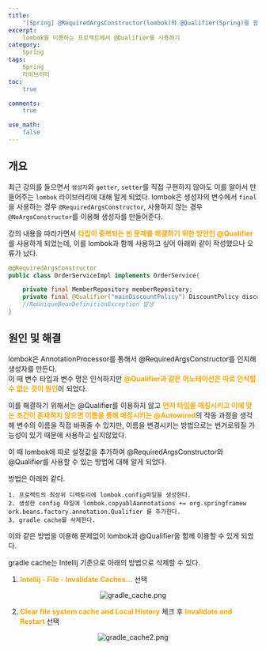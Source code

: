 ```yaml
---
title: 
    "[Spring] @RequiredArgsConstructor(lombok)와 @Qualifier(Spring)을 함께 사용하기"
excerpt: 
    lombok을 이용하는 프로젝트에서 @Qualifier를 사용하기
category: 
    Spring
tags: 
    Spring
    라이브러리
toc: 
    true

comments: 
    true

use_math: 
    false
---
```


<style type = 'text/css'>
    .o{
    font-weight: bold;
    color:orange;
    }
</style>
  
## 개요  
최근 강의를 들으면서 `생성자`와 `getter`, `setter`를 직접 구현하지 않아도 이를 알아서 만들어주는 `lombok` 라이브러리에 대해 알게 되었다. lombok은 생성자의 변수에서 `final`을 사용하는 경우 `@RequiredArgsConstructor`, 사용하지 않는 경우 `@NoArgsConstructor`를 이용해 생성자를 만들어준다.  

강의 내용을 따라가면서 <span class ="o">타입이 중복되는 빈 문제를 해결하기 위한 방안인 @Qualifier</span>를 사용하게 되었는데, 이를 lombok과 함께 사용하고 싶어 아래와 같이 작성했으나 오류가 났다.  
```java
@@RequiredArgsConstructor
public class OrderServiceImpl implements OrderService{

    private final MemberRepository memberRepository;
    private final @Qualifier("mainDiscountPolicy") DiscountPolicy discountPolicy;
    //NoUniqueBeanDefinitionException 발생
}
```
  
## 원인 및 해결  
lombok은 AnnotationProcessor를 통해서 @RequiredArgsConstructor를 인지해 생성자를 만든다.  
이 때 변수 타입과 변수 명은 인식하지만 <span class = "o">@Qualifier과 같은 어노테이션은 따로 인식할 수 없는 것이 원인</span>이 되었다.  
  
이를 해결하기 위해서는 @Qualifier를 이용하지 않고 <span class ="o">먼저 타입을 매칭시키고 이에 맞는 조건이 존재하지 않으면 이름을 통해 매칭시키는 @Autowired</span>의 작동 과정을 생각해 변수의 이름을 직접 바꿔줄 수 있지만, 이름을 변경시키는 방법으로는 번거로워질 가능성이 있기 때문에 사용하고 싶지않았다.  

이 때 lombok에 따로 설정값을 추가하여 @RequiredArgsConstructor와 @Qualifier를 사용할 수 있는 방법에 대해 알게 되었다.  
  
방법은 아래와 같다.  
  
    1. 프로젝트의 최상위 디렉토리에 lombok.config파일을 생성한다.  
    2. 생성한 config 파일에 lombok.copyablAannotations += org.springframew ork.beans.factory.annotation.Qualifier 를 추가한다.
    3. gradle cache를 삭제한다.  

이와 같은 방법을 이용해 문제없이 lombok과 @Qualifier을 함께 이용할 수 있게 되었다.  

gradle cache는 Intellij 기준으로 아래의 방법으로 삭제할 수 있다.  
1. <span class = "o">Intellij - File - Invalidate Caches...</span> 선택
<p align = "center"><img alt = "gradle_cache.png" src = "../../assets/images/spring/gradle_cache.png"></p>  
    
2. <span class = "o">Clear file system cache and Local History</span> 체크 후 <span class = "o">Invalidate and Restart</span> 선택
<p align = "center"><img alt = "gradle_cache2.png" src = "../../assets/images/spring/\gradle_cache2.png"></p> 

